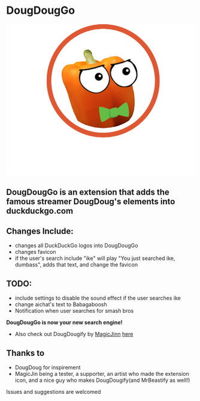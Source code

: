 # DougDougGo
![DougDougGo](assets/bigDark.png)

## **DougDougGo is an extension that adds the famous streamer DougDoug's elements into duckduckgo.com**
## Changes Include:
 - changes all DuckDuckGo logos into DougDougGo
 - changes favicon
 - if the user's search include "ike" will play "You just searched ike, dumbass", adds that text, and change the favicon

## TODO:
 - include settings to disable the sound effect if the user searches ike
 - change aichat's text to Babagaboosh
 - Notification when user searches for smash bros

**DougDougGo is now your new search engine!**
* Also check out DougDougify by [MagicJinn](https://github.com/MagicJinn/) [here](https://addons.mozilla.org/zh-TW/firefox/addon/youtube-dougdougify/)

## Thanks to
 - DougDoug for inspirement
 - MagicJin being a tester, a supporter, an artist who made the extension icon, and a nice guy who makes DougDougify(and MrBeastify as
   well!)

Issues and suggestions are welcomed
